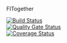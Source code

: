FITogether

[![Build Status](https://app.travis-ci.com/swsnu/swppfall2022-team4.svg?branch=develop)](https://app.travis-ci.com/swsnu/swppfall2022-team4)  
[![Quality Gate Status](https://sonarcloud.io/api/project_badges/measure?project=swsnu_swppfall2022-team4&metric=alert_status&branch=develop)](https://sonarcloud.io/summary/new_code?id=swsnu_swppfall2022-team4&branch=develop)  
[![Coverage Status](https://coveralls.io/repos/github/swsnu/swppfall2022-team4/badge.svg?branch=develop)](https://coveralls.io/github/swsnu/swppfall2022-team4?branch=develop)
